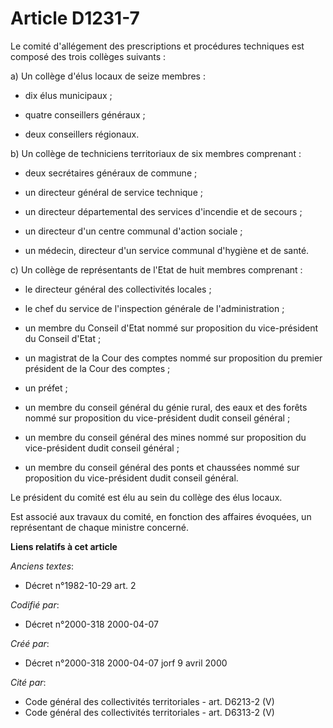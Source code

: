 # Article D1231-7

Le comité d'allégement des prescriptions et procédures techniques est composé des trois collèges suivants :

a) Un collège d'élus locaux de seize membres :

- dix élus municipaux ;

- quatre conseillers généraux ;

- deux conseillers régionaux.

b) Un collège de techniciens territoriaux de six membres comprenant :

- deux secrétaires généraux de commune ;

- un directeur général de service technique ;

- un directeur départemental des services d'incendie et de secours ;

- un directeur d'un centre communal d'action sociale ;

- un médecin, directeur d'un service communal d'hygiène et de santé.

c) Un collège de représentants de l'Etat de huit membres comprenant :

- le directeur général des collectivités locales ;

- le chef du service de l'inspection générale de l'administration ;

- un membre du Conseil d'Etat nommé sur proposition du vice-président du Conseil d'Etat ;

- un magistrat de la Cour des comptes nommé sur proposition du premier président de la Cour des comptes ;

- un préfet ;

- un membre du conseil général du génie rural, des eaux et des forêts nommé sur proposition du vice-président dudit conseil
général ;

- un membre du conseil général des mines nommé sur proposition du vice-président dudit conseil général ;

- un membre du conseil général des ponts et chaussées nommé sur proposition du vice-président dudit conseil général.

Le président du comité est élu au sein du collège des élus locaux.

Est associé aux travaux du comité, en fonction des affaires évoquées, un représentant de chaque ministre concerné.

**Liens relatifs à cet article**

_Anciens textes_:

  - Décret n°1982-10-29 art. 2

_Codifié par_:

  - Décret n°2000-318 2000-04-07

_Créé par_:

  - Décret n°2000-318 2000-04-07 jorf 9 avril 2000

_Cité par_:

  - Code général des collectivités territoriales - art. D6213-2 (V)
  - Code général des collectivités territoriales - art. D6313-2 (V)
